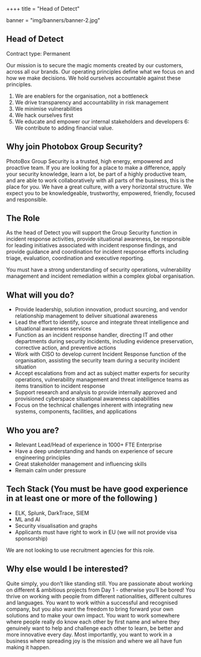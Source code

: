 ++++
title = "Head of Detect"

banner = "img/banners/banner-2.jpg"

## Head of Detect

Contract type: Permanent

Our mission is to secure the magic moments created by our customers, across all our brands. Our operating principles define what we focus on and how we make decisions. We hold ourselves accountable against these principles.
1. We are enablers for the organisation, not a bottleneck
2. We drive transparency and accountability in risk management
3. We minimise vulnerabilities
4. We hack ourselves first
5. We educate and empower our internal stakeholders and developers
6: We contribute to adding financial value.

## Why join Photobox Group Security?
PhotoBox Group Security is a trusted, high energy, empowered and proactive team. If you are looking for a place to make a difference, apply your security knowledge, learn a lot, be part of a highly productive team, and are able to work collaboratively with all parts of the business, this is the place for you.
We have a great culture, with a very horizontal structure. We expect you to be knowledgeable, trustworthy, empowered, friendly, focused and responsible.

## The Role
As the head of Detect you will support the Group Security function in incident response activities, provide situational awareness, be responsible for leading initiatives associated with incident response findings, and provide guidance and coordination for incident response efforts including triage, evaluation, coordination and executive reporting.

You must have a strong understanding of security operations, vulnerability management and incident remediation within a complex global organisation.

## What will you do?

- Provide leadership, solution innovation, product sourcing, and vendor relationship management to deliver situational awareness
- Lead the effort to identify, source and integrate threat intelligence and situational awareness services
- Function as an incident response handler, directing IT and other departments during security incidents, including evidence preservation, corrective action, and preventive actions
- Work with CISO to develop current Incident Response function of the organisation, assisting the security team during a security incident situation
- Accept escalations from and act as subject matter experts for security operations, vulnerability management and threat intelligence teams as items transition to incident response
- Support research and analysis to provide internally approved and provisioned cyberspace situational awareness capabilities
- Focus on the technical challenges inherent with integrating new systems, components, facilities, and applications

## Who you are?

- Relevant Lead/Head of experience in 1000+ FTE Enterprise
- Have a deep understanding and hands on experience of secure engineering principles
- Great stakeholder management and influencing skills
- Remain calm under pressure

## Tech Stack (You must be have good experience in at least one or more of the following )

- ELK, Splunk, DarkTrace, SIEM
- ML and AI
- Security visualisation and graphs
- Applicants must have right to work in EU (we will not provide visa sponsorship)

We are not looking to use recruitment agencies for this role.

## Why else would I be interested?

Quite simply, you don’t like standing still. You are passionate about working on different & ambitious projects from Day 1 - otherwise you’ll be bored! You thrive on working with people from different nationalities, different cultures and languages. You want to work within a successful and recognised company, but you also want the freedom to bring forward your own solutions and to make your own impact. You want to work somewhere where people really do know each other by first name and where they genuinely want to help and challenge each other to learn, be better and more innovative every day. Most importantly, you want to work in a business where spreading joy is the mission and where we all have fun making it happen.
